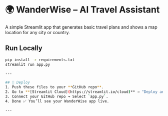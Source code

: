 # 🌍 WanderWise – AI Travel Assistant

A simple Streamlit app that generates basic travel plans and shows a map location for any city or country.

## Run Locally
```bash
pip install -r requirements.txt
streamlit run app.py

---

## 🚀 Deploy
1. Push these files to your **GitHub repo**.  
2. Go to **[Streamlit Cloud](https://streamlit.io/cloud)** → "Deploy an app".  
3. Connect your GitHub repo → Select `app.py`.  
4. Done ✅ You’ll see your WanderWise app live.  

---

